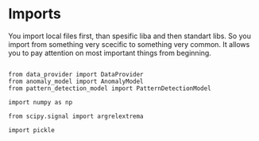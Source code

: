 # Imports

You import local files first, than spesific liba and then standart libs.
So you import from something very scecific to something very common.
It allows you to pay attention on most important things from beginning.

```

from data_provider import DataProvider
from anomaly_model import AnomalyModel
from pattern_detection_model import PatternDetectionModel

import numpy as np

from scipy.signal import argrelextrema

import pickle

```